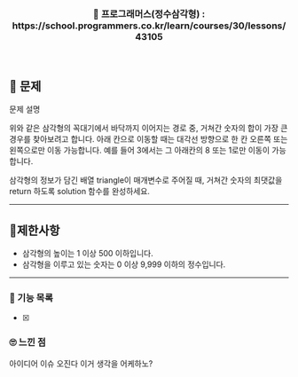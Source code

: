 <h3 align="center"> 
    📢 프로그래머스(정수삼각형) : https://school.programmers.co.kr/learn/courses/30/lessons/43105
</h3>

<br>

## 🚀 문제

문제 설명

위와 같은 삼각형의 꼭대기에서 바닥까지 이어지는 경로 중, 거쳐간 숫자의 합이 가장 큰 경우를 찾아보려고 합니다. 아래 칸으로 이동할 때는 대각선 방향으로 한 칸 오른쪽 또는 왼쪽으로만 이동 가능합니다. 예를 들어 3에서는 그 아래칸의 8 또는 1로만 이동이 가능합니다.

삼각형의 정보가 담긴 배열 triangle이 매개변수로 주어질 때, 거쳐간 숫자의 최댓값을 return 하도록 solution 함수를 완성하세요.

---

## 🚦제한사항

- 삼각형의 높이는 1 이상 500 이하입니다.
- 삼각형을 이루고 있는 숫자는 0 이상 9,999 이하의 정수입니다.

---

### 📜 기능 목록

- [x]

### 🙄 느낀 점

아이디어 이슈 오진다
이거 생각을 어케하노?
